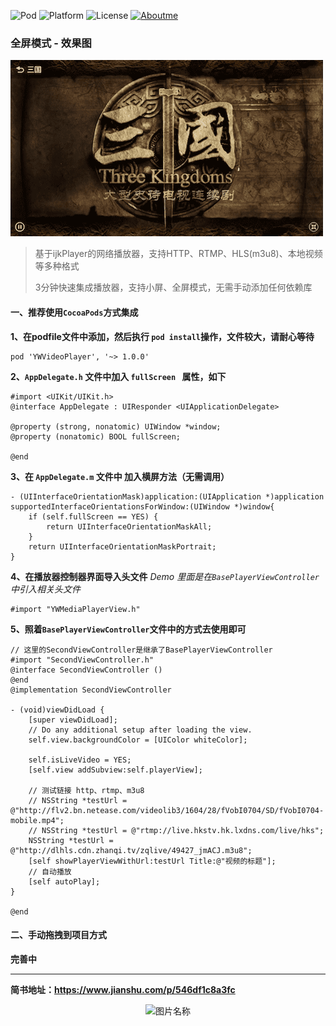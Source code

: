 ![Pod](https://img.shields.io/badge/Pod-1.0.2-orange.svg)
![Platform](https://img.shields.io/badge/Platform-iOS-ff69b4.svg)
 ![License](https://img.shields.io/github/license/alibaba/dubbo.svg)
[![Aboutme](https://img.shields.io/badge/About%20Me-阿唯不知道-blue.svg)](https://www.jianshu.com/u/0f7d26d766f4)

### 全屏模式 - 效果图
![](./效果图.png)

> 基于ijkPlayer的网络播放器，支持HTTP、RTMP、HLS(m3u8)、本地视频等多种格式
> 
> 3分钟快速集成播放器，支持小屏、全屏模式，无需手动添加任何依赖库

#### 一、推荐使用`CocoaPods`方式集成
**1、在podfile文件中添加，然后执行 `pod install`操作，文件较大，请耐心等待**

```
pod 'YWVideoPlayer', '~> 1.0.0'
```

**2、`AppDelegate.h` 文件中加入 `fullScreen ` 属性，如下**

```
#import <UIKit/UIKit.h>
@interface AppDelegate : UIResponder <UIApplicationDelegate>

@property (strong, nonatomic) UIWindow *window;
@property (nonatomic) BOOL fullScreen;

@end
```

**3、在 `AppDelegate.m` 文件中 加入横屏方法（无需调用）**

```
- (UIInterfaceOrientationMask)application:(UIApplication *)application supportedInterfaceOrientationsForWindow:(UIWindow *)window{
    if (self.fullScreen == YES) {
        return UIInterfaceOrientationMaskAll;
    }
    return UIInterfaceOrientationMaskPortrait;
}
```

**4、在播放器控制器界面导入头文件**
*Demo 里面是在`BasePlayerViewController`中引入相关头文件*

```
#import "YWMediaPlayerView.h"
```

**5、照着`BasePlayerViewController`文件中的方式去使用即可**

```
// 这里的SecondViewController是继承了BasePlayerViewController
#import "SecondViewController.h"
@interface SecondViewController ()
@end
@implementation SecondViewController

- (void)viewDidLoad {
    [super viewDidLoad];
    // Do any additional setup after loading the view.
    self.view.backgroundColor = [UIColor whiteColor];
    
    self.isLiveVideo = YES;
    [self.view addSubview:self.playerView];
   
    // 测试链接 http、rtmp、m3u8
    // NSString *testUrl = @"http://flv2.bn.netease.com/videolib3/1604/28/fVobI0704/SD/fVobI0704-mobile.mp4";
    // NSString *testUrl = @"rtmp://live.hkstv.hk.lxdns.com/live/hks";
    NSString *testUrl = @"http://dlhls.cdn.zhanqi.tv/zqlive/49427_jmACJ.m3u8";
    [self showPlayerViewWithUrl:testUrl Title:@"视频的标题"];
    // 自动播放
    [self autoPlay];
}

@end
```


#### 二、手动拖拽到项目方式
**完善中**

-----------------------------------

**简书地址：https://www.jianshu.com/p/546df1c8a3fc**

<div align="center">    
	<img src = "http://upload-images.jianshu.io/upload_images/2822163-23eb59c7072548bb.png" width = "300" height = "100" alt="图片名称" align = center />
</div>


